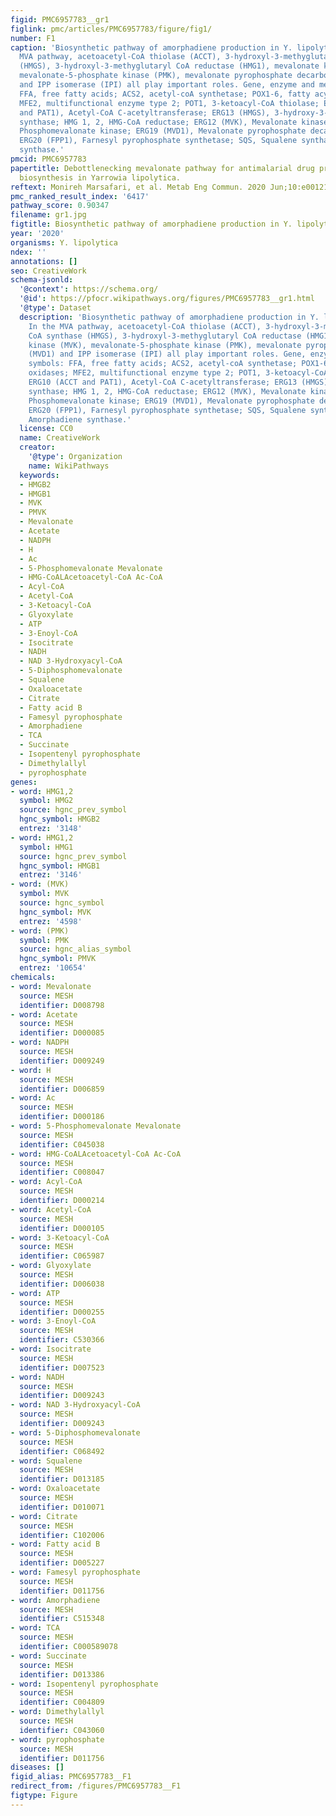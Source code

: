 ```yaml
---
figid: PMC6957783__gr1
figlink: pmc/articles/PMC6957783/figure/fig1/
number: F1
caption: 'Biosynthetic pathway of amorphadiene production in Y. lipolytica. In the
  MVA pathway, acetoacetyl-CoA thiolase (ACCT), 3-hydroxyl-3-methyglutaryl CoA synthase
  (HMGS), 3-hydroxyl-3-methyglutaryl CoA reductase (HMG1), mevalonate kinase (MVK),
  mevalonate-5-phosphate kinase (PMK), mevalonate pyrophosphate decarboxylase (MVD1)
  and IPP isomerase (IPI) all play important roles. Gene, enzyme and metabolite symbols:
  FFA, free fatty acids; ACS2, acetyl-coA synthetase; POX1-6, fatty acyl-CoA oxidases;
  MFE2, multifunctional enzyme type 2; POT1, 3-ketoacyl-CoA thiolase; ERG10 (ACCT
  and PAT1), Acetyl-CoA C-acetyltransferase; ERG13 (HMGS), 3-hydroxy-3-methylglutaryl-CoA
  synthase; HMG 1, 2, HMG-CoA reductase; ERG12 (MVK), Mevalonate kinase; ERG8 (PMK),
  Phosphomevalonate kinase; ERG19 (MVD1), Mevalonate pyrophosphate decarboxylase;
  ERG20 (FPP1), Farnesyl pyrophosphate synthetase; SQS, Squalene synthase; AMD, Amorphadiene
  synthase.'
pmcid: PMC6957783
papertitle: Debottlenecking mevalonate pathway for antimalarial drug precursor amorphadiene
  biosynthesis in Yarrowia lipolytica.
reftext: Monireh Marsafari, et al. Metab Eng Commun. 2020 Jun;10:e00121.
pmc_ranked_result_index: '6417'
pathway_score: 0.90347
filename: gr1.jpg
figtitle: Biosynthetic pathway of amorphadiene production in Y. lipolytica
year: '2020'
organisms: Y. lipolytica
ndex: ''
annotations: []
seo: CreativeWork
schema-jsonld:
  '@context': https://schema.org/
  '@id': https://pfocr.wikipathways.org/figures/PMC6957783__gr1.html
  '@type': Dataset
  description: 'Biosynthetic pathway of amorphadiene production in Y. lipolytica.
    In the MVA pathway, acetoacetyl-CoA thiolase (ACCT), 3-hydroxyl-3-methyglutaryl
    CoA synthase (HMGS), 3-hydroxyl-3-methyglutaryl CoA reductase (HMG1), mevalonate
    kinase (MVK), mevalonate-5-phosphate kinase (PMK), mevalonate pyrophosphate decarboxylase
    (MVD1) and IPP isomerase (IPI) all play important roles. Gene, enzyme and metabolite
    symbols: FFA, free fatty acids; ACS2, acetyl-coA synthetase; POX1-6, fatty acyl-CoA
    oxidases; MFE2, multifunctional enzyme type 2; POT1, 3-ketoacyl-CoA thiolase;
    ERG10 (ACCT and PAT1), Acetyl-CoA C-acetyltransferase; ERG13 (HMGS), 3-hydroxy-3-methylglutaryl-CoA
    synthase; HMG 1, 2, HMG-CoA reductase; ERG12 (MVK), Mevalonate kinase; ERG8 (PMK),
    Phosphomevalonate kinase; ERG19 (MVD1), Mevalonate pyrophosphate decarboxylase;
    ERG20 (FPP1), Farnesyl pyrophosphate synthetase; SQS, Squalene synthase; AMD,
    Amorphadiene synthase.'
  license: CC0
  name: CreativeWork
  creator:
    '@type': Organization
    name: WikiPathways
  keywords:
  - HMGB2
  - HMGB1
  - MVK
  - PMVK
  - Mevalonate
  - Acetate
  - NADPH
  - H
  - Ac
  - 5-Phosphomevalonate Mevalonate
  - HMG-CoALAcetoacetyl-CoA Ac-CoA
  - Acyl-CoA
  - Acetyl-CoA
  - 3-Ketoacyl-CoA
  - Glyoxylate
  - ATP
  - 3-Enoyl-CoA
  - Isocitrate
  - NADH
  - NAD 3-Hydroxyacyl-CoA
  - 5-Diphosphomevalonate
  - Squalene
  - Oxaloacetate
  - Citrate
  - Fatty acid B
  - Famesyl pyrophosphate
  - Amorphadiene
  - TCA
  - Succinate
  - Isopentenyl pyrophosphate
  - Dimethylallyl
  - pyrophosphate
genes:
- word: HMG1,2
  symbol: HMG2
  source: hgnc_prev_symbol
  hgnc_symbol: HMGB2
  entrez: '3148'
- word: HMG1,2
  symbol: HMG1
  source: hgnc_prev_symbol
  hgnc_symbol: HMGB1
  entrez: '3146'
- word: (MVK)
  symbol: MVK
  source: hgnc_symbol
  hgnc_symbol: MVK
  entrez: '4598'
- word: (PMK)
  symbol: PMK
  source: hgnc_alias_symbol
  hgnc_symbol: PMVK
  entrez: '10654'
chemicals:
- word: Mevalonate
  source: MESH
  identifier: D008798
- word: Acetate
  source: MESH
  identifier: D000085
- word: NADPH
  source: MESH
  identifier: D009249
- word: H
  source: MESH
  identifier: D006859
- word: Ac
  source: MESH
  identifier: D000186
- word: 5-Phosphomevalonate Mevalonate
  source: MESH
  identifier: C045038
- word: HMG-CoALAcetoacetyl-CoA Ac-CoA
  source: MESH
  identifier: C008047
- word: Acyl-CoA
  source: MESH
  identifier: D000214
- word: Acetyl-CoA
  source: MESH
  identifier: D000105
- word: 3-Ketoacyl-CoA
  source: MESH
  identifier: C065987
- word: Glyoxylate
  source: MESH
  identifier: D006038
- word: ATP
  source: MESH
  identifier: D000255
- word: 3-Enoyl-CoA
  source: MESH
  identifier: C530366
- word: Isocitrate
  source: MESH
  identifier: D007523
- word: NADH
  source: MESH
  identifier: D009243
- word: NAD 3-Hydroxyacyl-CoA
  source: MESH
  identifier: D009243
- word: 5-Diphosphomevalonate
  source: MESH
  identifier: C068492
- word: Squalene
  source: MESH
  identifier: D013185
- word: Oxaloacetate
  source: MESH
  identifier: D010071
- word: Citrate
  source: MESH
  identifier: C102006
- word: Fatty acid B
  source: MESH
  identifier: D005227
- word: Famesyl pyrophosphate
  source: MESH
  identifier: D011756
- word: Amorphadiene
  source: MESH
  identifier: C515348
- word: TCA
  source: MESH
  identifier: C000589078
- word: Succinate
  source: MESH
  identifier: D013386
- word: Isopentenyl pyrophosphate
  source: MESH
  identifier: C004809
- word: Dimethylallyl
  source: MESH
  identifier: C043060
- word: pyrophosphate
  source: MESH
  identifier: D011756
diseases: []
figid_alias: PMC6957783__F1
redirect_from: /figures/PMC6957783__F1
figtype: Figure
---
```


